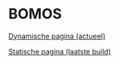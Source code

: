 # BOMOS

[Dynamische pagina (actueel)](https://Logius-standaarden.github.io/BOMOS-Fundament/index.html)

[Statische pagina (laatste build)](https://Logius-standaarden.github.io/BOMOS-Fundament/snapshot.html)
